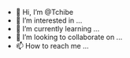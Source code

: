 - 👋 Hi, I’m @Tchibe
- 👀 I’m interested in ...
- 🌱 I’m currently learning ...
- 💞️ I’m looking to collaborate on ...
- 📫 How to reach me ...

<!---
Tchibe/Tchibe is a ✨ special ✨ repository because its `README.md` (this file) appears on your GitHub profile.
You can click the Preview link to take a look at your changes.
--->

